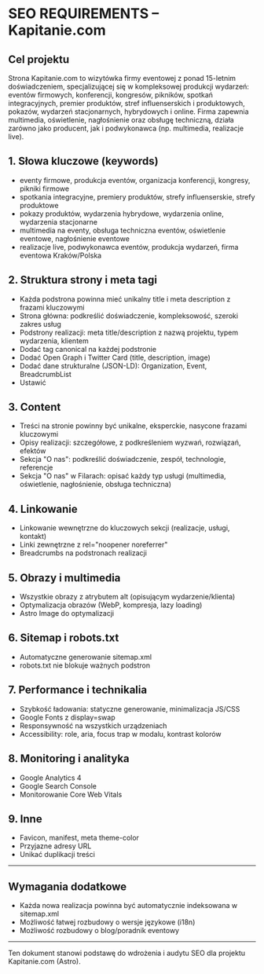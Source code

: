 # SEO REQUIREMENTS – Kapitanie.com

## Cel projektu
Strona Kapitanie.com to wizytówka firmy eventowej z ponad 15-letnim doświadczeniem, specjalizującej się w kompleksowej produkcji wydarzeń: eventów firmowych, konferencji, kongresów, pikników, spotkań integracyjnych, premier produktów, stref influenserskich i produktowych, pokazów, wydarzeń stacjonarnych, hybrydowych i online. Firma zapewnia multimedia, oświetlenie, nagłośnienie oraz obsługę techniczną, działa zarówno jako producent, jak i podwykonawca (np. multimedia, realizacje live).

## 1. Słowa kluczowe (keywords)
- eventy firmowe, produkcja eventów, organizacja konferencji, kongresy, pikniki firmowe
- spotkania integracyjne, premiery produktów, strefy influenserskie, strefy produktowe
- pokazy produktów, wydarzenia hybrydowe, wydarzenia online, wydarzenia stacjonarne
- multimedia na eventy, obsługa techniczna eventów, oświetlenie eventowe, nagłośnienie eventowe
- realizacje live, podwykonawca eventów, produkcja wydarzeń, firma eventowa Kraków/Polska

## 2. Struktura strony i meta tagi
- Każda podstrona powinna mieć unikalny title i meta description z frazami kluczowymi
- Strona główna: podkreślić doświadczenie, kompleksowość, szeroki zakres usług
- Podstrony realizacji: meta title/description z nazwą projektu, typem wydarzenia, klientem
- Dodać tag canonical na każdej podstronie
- Dodać Open Graph i Twitter Card (title, description, image)
- Dodać dane strukturalne (JSON-LD): Organization, Event, BreadcrumbList
- Ustawić <html lang="pl">

## 3. Content
- Treści na stronie powinny być unikalne, eksperckie, nasycone frazami kluczowymi
- Opisy realizacji: szczegółowe, z podkreśleniem wyzwań, rozwiązań, efektów
- Sekcja "O nas": podkreślić doświadczenie, zespół, technologie, referencje
- Sekcja "O nas" w Filarach: opisać każdy typ usługi (multimedia, oświetlenie, nagłośnienie, obsługa techniczna)

## 4. Linkowanie
- Linkowanie wewnętrzne do kluczowych sekcji (realizacje, usługi, kontakt)
- Linki zewnętrzne z rel="noopener noreferrer"
- Breadcrumbs na podstronach realizacji

## 5. Obrazy i multimedia
- Wszystkie obrazy z atrybutem alt (opisującym wydarzenie/klienta)
- Optymalizacja obrazów (WebP, kompresja, lazy loading)
- Astro Image do optymalizacji

## 6. Sitemap i robots.txt
- Automatyczne generowanie sitemap.xml
- robots.txt nie blokuje ważnych podstron

## 7. Performance i technikalia
- Szybkość ładowania: statyczne generowanie, minimalizacja JS/CSS
- Google Fonts z display=swap
- Responsywność na wszystkich urządzeniach
- Accessibility: role, aria, focus trap w modalu, kontrast kolorów

## 8. Monitoring i analityka
- Google Analytics 4
- Google Search Console
- Monitorowanie Core Web Vitals

## 9. Inne
- Favicon, manifest, meta theme-color
- Przyjazne adresy URL
- Unikać duplikacji treści

---

## Wymagania dodatkowe
- Każda nowa realizacja powinna być automatycznie indeksowana w sitemap.xml
- Możliwość łatwej rozbudowy o wersje językowe (i18n)
- Możliwość rozbudowy o blog/poradnik eventowy

---

Ten dokument stanowi podstawę do wdrożenia i audytu SEO dla projektu Kapitanie.com (Astro).
